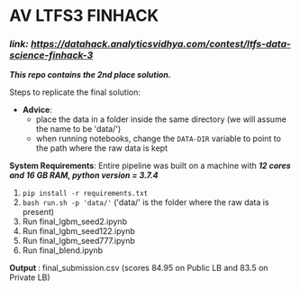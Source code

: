 # AV LTFS3 FINHACK
### <i>link: https://datahack.analyticsvidhya.com/contest/ltfs-data-science-finhack-3</i>

<b><i>This repo contains the 2nd place solution. </b></i>

Steps to replicate the final solution:
- <b>Advice</b>: 
    - place the data in a folder inside the same directory (we will assume the name to be 'data/')
    - when running notebooks, change the `DATA-DIR` variable to point to the path where the raw data is kept

<b> System Requirements</b>: Entire pipeline was built on a machine with <b><i>12 cores and 16 GB RAM, python version = 3.7.4</b></i>
1. `pip install -r requirements.txt`
2. `bash run.sh -p 'data/'` ('data/' is the folder where the raw data is present)
3. Run final_lgbm_seed2.ipynb
4. Run final_lgbm_seed122.ipynb 
5. Run final_lgbm_seed777.ipynb
6. Run final_blend.ipynb

<b> Output </b>: final_submission.csv (scores 84.95 on Public LB and 83.5 on Private LB) 


